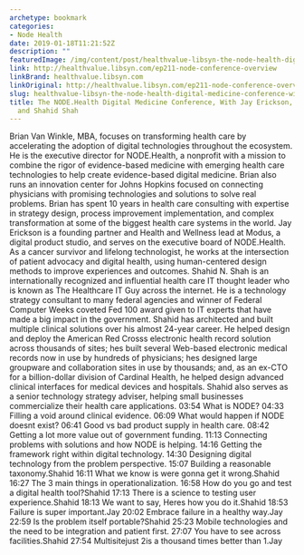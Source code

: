 ```yaml
---
archetype: bookmark
categories:
- Node Health
date: 2019-01-18T11:21:52Z
description: ""
featuredImage: /img/content/post/healthvalue-libsyn-the-node-health-digital-medicine-conference-with-jay-erickson-brian-van-winkle-and-shahid-shah.JPG
link: http://healthvalue.libsyn.com/ep211-node-conference-overview
linkBrand: healthvalue.libsyn.com
linkOriginal: http://healthvalue.libsyn.com/ep211-node-conference-overview
slug: healthvalue-libsyn-the-node-health-digital-medicine-conference-with-jay-erickson-brian-van-winkle-and-shahid-shah
title: The NODE.Health Digital Medicine Conference, With Jay Erickson, Brian Van Winkle,
  and Shahid Shah
---
```

Brian Van Winkle, MBA, focuses on transforming health care by accelerating the adoption of digital technologies throughout the ecosystem. He is the executive director for NODE.Health, a nonprofit with a mission to combine the rigor of evidence-based medicine with emerging health care technologies to help create evidence-based digital medicine. Brian also runs an innovation center for Johns Hopkins focused on connecting physicians with promising technologies and solutions to solve real problems. Brian has spent 10 years in health care consulting with expertise in strategy design, process improvement implementation, and complex transformation at some of the biggest health care systems in the world. Jay Erickson is a founding partner and Health and Wellness lead at Modus, a digital product studio, and serves on the executive board of NODE.Health. As a cancer survivor and lifelong technologist, he works at the intersection of patient advocacy and digital health, using human-centered design methods to improve experiences and outcomes.     Shahid N. Shah is an internationally recognized and influential health care IT thought leader who is known as The Healthcare IT Guy across the internet. He is a technology strategy consultant to many federal agencies and winner of Federal Computer Weeks coveted Fed 100 award given to IT experts that have made a big impact in the government. Shahid has architected and built multiple clinical solutions over his almost 24-year career. He helped design and deploy the American Red Crosss electronic health record solution across thousands of sites; hes built several Web-based electronic medical records now in use by hundreds of physicians; hes designed large groupware and collaboration sites in use by thousands; and, as an ex-CTO for a billion-dollar division of Cardinal Health, he helped design advanced clinical interfaces for medical devices and hospitals. Shahid also serves as a senior technology strategy adviser, helping small businesses commercialize their health care applications. 03:54 What is NODE? 04:33 Filling a void around clinical evidence. 06:09 What would happen if NODE doesnt exist? 06:41 Good vs bad product supply in health care. 08:42 Getting a lot more value out of government funding. 11:13 Connecting problems with solutions and how NODE is helping. 14:16 Getting the framework right within digital technology. 14:30 Designing digital technology from the problem perspective. 15:07 Building a reasonable taxonomy.Shahid 16:11 What we know is were gonna get it wrong.Shahid 16:27 The 3 main things in operationalization. 16:58 How do you go and test a digital health tool?Shahid 17:13 There is a science to testing user experience.Shahid 18:13 We want to say, Heres how you do it.Shahid 18:53 Failure is super important.Jay 20:02 Embrace failure in a healthy way.Jay 22:59 Is the problem itself portable?Shahid 25:23 Mobile technologies and the need to be integration and patient first. 27:07 You have to see across facilities.Shahid 27:54 Multisitejust 2is a thousand times better than 1.Jay

